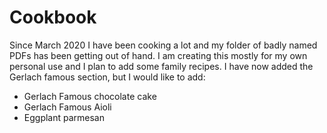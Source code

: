 # Cookbook

Since March 2020 I have been cooking a lot and my folder of badly named PDFs
has been getting out of hand. I am creating this mostly for my own personal use
and I plan to add some family recipes. I have now added the Gerlach famous section,
but I would like to add: 
* Gerlach Famous chocolate cake 
* Gerlach Famous Aioli
* Eggplant parmesan 
